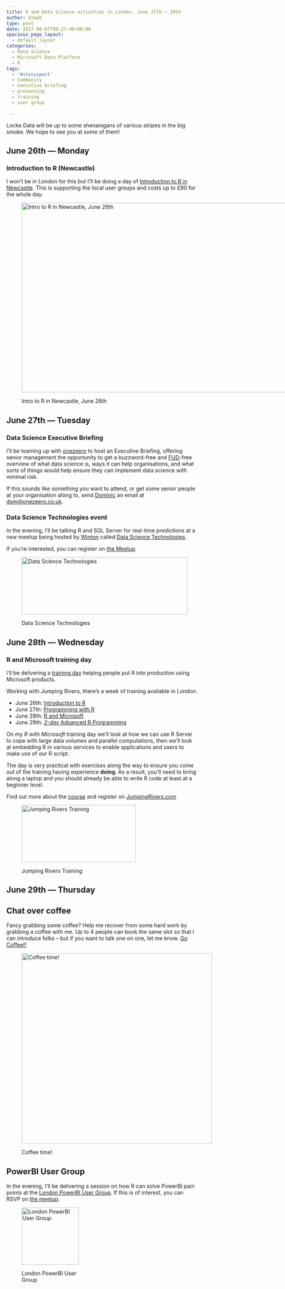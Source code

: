 ```yaml
---
title: R and Data Science activities in London, June 27th – 29th
author: Steph
type: post
date: 2017-06-07T09:27:46+00:00
spacious_page_layout:
  - default_layout
categories:
  - Data Science
  - Microsoft Data Platform
  - R
tags:
  - '#statuspost'
  - Community
  - executive briefing
  - presenting
  - training
  - user group

---
```

Locke Data will be up to some shenanigans of various stripes in the big smoke. We hope to see you at some of them!

## June 26th &#8212; Monday

### Introduction to R (Newcastle)

I won&#8217;t be in London for this but I&#8217;ll be doing a day of [Introduction to R in Newcastle][1]. This is supporting the local user groups and costs up to £90 for the whole day.<figure id="attachment_62233" style="width: 959px" class="wp-caption aligncenter">

[<img class="size-full wp-image-62233" src="http://res.cloudinary.com/lockedata/image/upload/v1499849493/Intro-to-R-More-Info_nrq97b.png" alt="Intro to R in Newcastle, June 26th" width="959" height="498" />][1]<figcaption class="wp-caption-text">Intro to R in Newcastle, June 26th</figcaption></figure> 

## June 27th &#8212; Tuesday

### Data Science Executive Briefing

I&#8217;ll be teaming up with [onezeero][2] to host an Executive Briefing, offering senior management the opportunity to get a buzzword-free and [FUD][3]-free overview of what data science is, ways it can help organisations, and what sorts of things would help ensure they can implement data science with minimal risk.

If this sounds like something you want to attend, or get some senior people at your organisation along to, send [Dominic][4] an email at [dom@onezeero.co.uk][5].

### Data Science Technologies event

In the evening, I&#8217;ll be talking R and SQL Server for real-time predictions at a new meetup being hosted by [Winton][6] called [Data Science Technologies][7].

If you&#8217;re interested, you can register on [the Meetup][8]<figure style="width: 436px" class="wp-caption aligncenter">

[<img class="size-large" src="https://secure.meetupstatic.com/photos/member/5/f/e/5/highres_267444549.jpeg" alt="Data Science Technologies" width="436" height="150" />][8]<figcaption class="wp-caption-text">Data Science Technologies</figcaption></figure> 

## June 28th &#8212; Wednesday

### R and Microsoft training day

I&#8217;ll be delivering a [training day][9] helping people put R into production using Microsoft products.

Working with Jumping Rivers, there&#8217;s a week of training available in London.

  * June 26th: [Introduction to R][10]
  * June 27th: [Programming with R][11]
  * June 28th: [R and Microsoft][9]
  * June 29th: [_2-day_ Advanced R Programming][12]

On my _R with Microsoft_ training day we&#8217;ll look at how we can use R Server to cope with large data volumes and parallel computations, then we&#8217;ll look at embedding R in various services to enable applications and users to make use of our R script.

The day is very practical with exercises along the way to ensure you come out of the training having experience **doing**. As a result, you&#8217;ll need to bring along a laptop and you should already be able to write R code at least at a beginner level.

Find out more about the [course][9] and register on [JumpingRivers.com][13]<figure id="attachment_62235" style="width: 300px" class="wp-caption aligncenter">

[<img src="http://res.cloudinary.com/lockedata/image/upload/v1499849492/300_125_gfb4n7.jpg" alt="Jumping Rivers Training" width="300" height="150" class="size-full wp-image-62235" />][13]<figcaption class="wp-caption-text">Jumping Rivers Training</figcaption></figure> 

## June 29th &#8212; Thursday

## Chat over coffee

Fancy grabbing some coffee? Help me recover from some hard work by grabbing a coffee with me. Up to 4 people can book the same slot so that I can introduce folks &#8211; but if you want to talk one on one, let me know. [Go Coffee!!][14]<figure style="width: 500px" class="wp-caption aligncenter">

[<img class="size-large" src="https://media.giphy.com/media/687qS11pXwjCM/giphy.gif" alt="Coffee time!" width="500" height="500" />][14]<figcaption class="wp-caption-text">Coffee time!</figcaption></figure> 

## PowerBI User Group

In the evening, I&#8217;ll be delivering a session on how R can solve PowerBI pain points at the [London PowerBI User Group][15]. If this is of interest, you can RSVP on [the meetup][15].<figure style="width: 150px" class="wp-caption aligncenter">

[<img class="size-large" src="https://secure.meetupstatic.com/photos/event/8/c/9/e/highres_448655998.jpeg" alt="London PowerBI User Group" width="150" height="150" />][15]<figcaption class="wp-caption-text">London PowerBI User Group</figcaption></figure>

 [1]: https://negroupsintrotor.eventbrite.com/?aff=itsalocke
 [2]: https://www.onezeero.co.uk/
 [3]: https://en.wikipedia.org/wiki/Fear,_uncertainty_and_doubt
 [4]: https://www.linkedin.com/in/dominicadamczyk/
 [5]: mailto://dom@onezeero.co.uk
 [6]: https://www.winton.com/en/
 [7]: https://www.meetup.com/Data-Science-Technologies/
 [8]: https://www.meetup.com/Data-Science-Technologies/events/240480512/
 [9]: https://www.jumpingrivers.com/courses/16_r-and-microsoft?utm_source=blog&utm_medium=steph&utm_campaign=June
 [10]: https://www.jumpingrivers.com/courses/0_introduction-to-r?utm_source=blog&utm_medium=steph&utm_campaign=June
 [11]: https://www.jumpingrivers.com/courses/2_programming-with-r?utm_source=blog&utm_medium=steph&utm_campaign=June
 [12]: https://www.jumpingrivers.com/courses/3_advanced-r-programming?utm_source=blog&utm_medium=steph&utm_campaign=June
 [13]: https://www.jumpingrivers.com/dates?utm_source=blog&utm_medium=steph&utm_campaign=June
 [14]: https://calendly.com/lockedata/coffee-time/06-29-2017
 [15]: https://www.meetup.com/London-PUG/